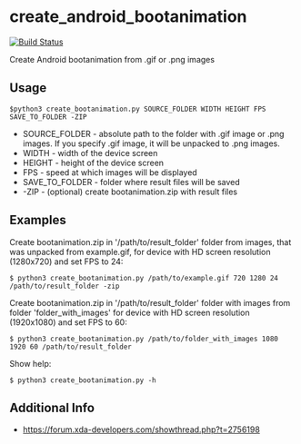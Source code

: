 # create_android_bootanimation

[![Build Status](https://travis-ci.org/iamantony/create_android_bootanimation.svg?branch=master)](https://travis-ci.org/iamantony/create_android_bootanimation)

Create Android bootanimation from .gif or .png images

## Usage

    $python3 create_bootanimation.py SOURCE_FOLDER WIDTH HEIGHT FPS SAVE_TO_FOLDER -ZIP

* SOURCE_FOLDER - absolute path to the folder with .gif image or .png
images. If you specify .gif image, it will be unpacked to .png images.
* WIDTH - width of the device screen
* HEIGHT - height of the device screen
* FPS - speed at which images will be displayed
* SAVE_TO_FOLDER - folder where result files will be saved
* -ZIP - (optional) create bootanimation.zip with result files

## Examples

Create bootanimation.zip in '/path/to/result_folder' folder from images, that
was unpacked from example.gif, for device with HD screen resolution (1280x720)
and set FPS to 24:

    $ python3 create_bootanimation.py /path/to/example.gif 720 1280 24 /path/to/result_folder -zip

Create bootanimation.zip in '/path/to/result_folder' folder with images from
folder 'folder_with_images' for device with HD screen resolution (1920x1080)
and set FPS to 60:

    $ python3 create_bootanimation.py /path/to/folder_with_images 1080 1920 60 /path/to/result_folder

Show help:

    $ python3 create_bootanimation.py -h

## Additional Info

* https://forum.xda-developers.com/showthread.php?t=2756198
